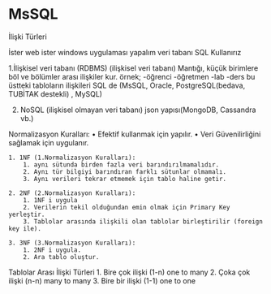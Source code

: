# MsSQL
İlişki Türleri

İster web ister windows uygulaması yapalım veri tabanı SQL Kullanırız

1.İlişkisel veri tabanı (RDBMS) (ilişkisel veri tabanı)
	Mantığı, küçük birimlere böl ve bölümler arası ilişkiler kur.
	örnek;
		-öğrenci
		-öğretmen
		-lab
		-ders
	bu üstteki tabloların ilişkileri SQL de (MsSQL, Oracle, PostgreSQL(bedava, TUBİTAK destekli) , MySQL)

2. NoSQL (ilişkisel olmayan veri tabanı)
	json yapısı(MongoDB, Cassandra vb.)
    

Normalizasyon Kuralları:
    • Efektif kullanmak için yapılır.
    • Veri Güvenilirliğini sağlamak için uygulanır.

    1. 1NF (1.Normalizasyon Kuralları):
        1. aynı sütunda birden fazla veri barındırılmamalıdır.
        2. Aynı tür bilgiyi barındıran farklı sütunlar olmamalı.
        3. Aynı verileri tekrar etmemek için tablo haline getir.

    2. 2NF (2.Normalizasyon Kuralları):
        1. 1NF i uygula
        2. Verilerin tekil olduğundan emin olmak için Primary Key yerleştir.
        3. Tablolar arasında ilişkili olan tablolar birleştirilir (foreign key ile).

    3. 3NF (3.Normalizasyon Kuralları):
        1. 2NF i uygula.
        2. Ara tablo oluştur.

Tablolar Arası İlişki Türleri
    1. Bire çok ilişki (1-n) one to many
    2. Çoka çok ilişki (n-n) many to many
    3. Bire bir ilişki (1-1) one to one